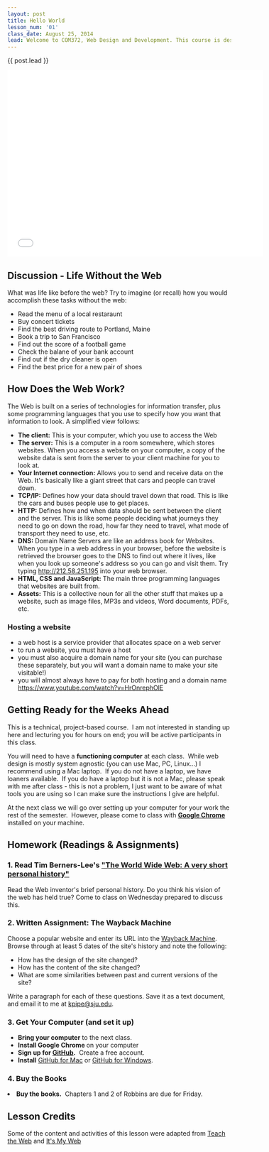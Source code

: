```yaml
---
layout: post
title: Hello World
lesson_num: '01'
class_date: August 25, 2014
lead: Welcome to COM372, Web Design and Development. This course is designed to guide you through the process of planning, designing, and implementing your first website. In this lesson we'll gain our bearings by understanding a bit about the history of the web and how the web works.
---
```


<p class="lead">{{ post.lead }}</p>

<!--more-->

<iframe src="//slides.com/kellyannepipe/com37214-w01c01/embed" width="576" height="420" scrolling="no" frameborder="0" webkitallowfullscreen mozallowfullscreen allowfullscreen></iframe>


## Discussion - Life Without the Web

What was life like before the web? Try to imagine (or recall) how you would accomplish these tasks without the web:

- Read the menu of a local restaraunt
- Buy concert tickets
- Find the best driving route to Portland, Maine
- Book a trip to San Francisco
- Find out the score of a football game
- Check the balane of your bank account
- Find out if the dry cleaner is open
- Find the best price for a new pair of shoes

## How Does the Web Work?

The Web is built on a series of technologies for information transfer, plus some programming languages that you use to specify how you want that information to look. A simplified view follows:

- **The client:** This is your computer, which you use to access the Web
- **The server:** This is a computer in a room somewhere, which stores websites. When you access a website on your computer, a copy of the website data is sent from the server to your client machine for you to look at.
- **Your Internet connection:** Allows you to send and receive data on the Web. It's basically like a giant street that cars and people can travel down.
- **TCP/IP:** Defines how your data should travel down that road. This is like the cars and buses people use to get places.
- **HTTP:** Defines how and when data should be sent between the client and the server. This is like some people deciding what journeys they need to go on down the road, how far they need to travel, what mode of transport they need to use, etc.
- **DNS:** Domain Name Servers are like an address book for Websites. When you type in a web address in your browser, before the website is retrieved the browser goes to the DNS to find out where it lives, like when you look up someone's address so you can go and visit them. Try typing http://212.58.251.195 into your web browser.
- **HTML, CSS and JavaScript:** The main three programming languages that websites are built from.
- **Assets:** This is a collective noun for all the other stuff that makes up a website, such as image files, MP3s and videos, Word documents, PDFs, etc.


### Hosting a website
- a web host is a service provider that allocates space on a web server
- to run a website, you must have a host
- you must also acquire a domain name for your site (you can purchase these separately, but you will want a domain name to make your site visitable!)
- you will almost always have to pay for both hosting and a domain name
https://www.youtube.com/watch?v=HrOnrephOlE

## Getting Ready for the Weeks Ahead

This is a technical, project-based course.  I am not interested in standing up here and lecturing you for hours on end; you will be active participants in this class.

You will need to have a <strong>functioning computer</strong> at each class.  While web design is mostly system agnostic (you can use Mac, PC, Linux...) I recommend using a Mac laptop.  If you do not have a laptop, we have loaners available.  If you do have a laptop but it is not a Mac, please speak with me after class - this is not a problem, I just want to be aware of what tools you are using so I can make sure the instructions I give are helpful.

At the next class we will go over setting up your computer for your work the rest of the semester.  However, please come to class with <strong><a href="https://www.google.com/chrome/browser/">Google Chrome</a></strong> installed on your machine.


## Homework (Readings & Assignments)

### 1. Read Tim Berners-Lee's ["The World Wide Web: A very short personal history"](http://www.w3.org/People/Berners-Lee/ShortHistory.html)

Read the Web inventor's brief personal history. Do you think his vision of the web has held true? Come to class on Wednesday prepared to discuss this.

### 2.  Written Assignment: The Wayback Machine

Choose a popular website and enter its URL into the [Wayback Machine](https://archive.org/web/). Browse through at least 5 dates of the site's history and note the following:

- How has the design of the site changed?
- How has the content of the site changed?
- What are some similarities between past and current versions of the site?

Write a paragraph for each of these questions.  Save it as a text document, and email it to me at [kpipe@sju.edu](mailto:kpipe@sju.edu).

### 3. Get Your Computer (and set it up)

<ul>
	<li><strong>Bring your computer</strong> to the next class.</li>
	<li><strong>Install Google Chrome </strong>on your computer</li>
	<li><strong>Sign up for <a href="https://github.com/join">GitHub</a>.</strong>  Create a free account.</li>
	<li><strong>Install</strong> <a href="https://mac.github.com/">GitHub for Mac</a> or <a href="https://windows.github.com/">GitHub for Windows</a>.</li>
</ul>

### 4. Buy the Books
<li><strong>Buy the books.</strong>  Chapters 1 and 2 of Robbins are due for Friday.</li>


## Lesson Credits

Some of the content and activities of this lesson were adapted from [Teach the Web](http://teachtheweb.com/course_materials/wordpress.php) and [It's My Web](http://people.mozilla.org/~cmills/st-chads/)